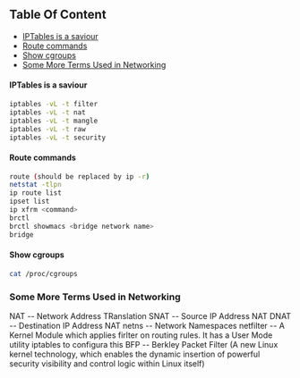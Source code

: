 ## Table Of Content
- [IPTables is a saviour](#iptables-is-a-saviour)
- [Route commands](#route-commands)
- [Show cgroups](#show-cgroups)
- [Some More Terms Used in Networking](#Some-More-Terms-Used-in-Networking)

#### IPTables is a saviour
```sh
iptables -vL -t filter
iptables -vL -t nat
iptables -vL -t mangle
iptables -vL -t raw
iptables -vL -t security
```

#### Route commands
```sh
route (should be replaced by ip -r)
netstat -tlpn
ip route list
ipset list
ip xfrm <command>
brctl
brctl showmacs <bridge network name>
bridge
```

#### Show cgroups
```sh
cat /proc/cgroups
```

### Some More Terms Used in Networking
NAT -- Network Address TRanslation
SNAT -- Source IP Address NAT
DNAT -- Destination IP Address NAT
netns -- Network Namespaces
netfilter -- A Kernel Module which applies firlter on routing rules. It has a User Mode utility iptables to configura this
BFP -- Berkley Packet Filter (A new Linux kernel technology, which enables the dynamic insertion of powerful security visibility and control logic within Linux itself)
